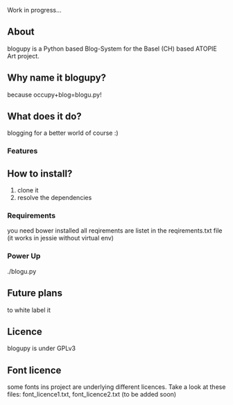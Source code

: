 Work in progress...

## About
blogupy is a Python based Blog-System for the Basel (CH) based ATOPIE Art project.
## Why name it blogupy?
because occupy+blog=blogu.py!
## What does it do?
blogging for a better world of course :)
### Features
## How to install?
1. clone it
2. resolve the dependencies

### Requirements
you need bower installed
all reqirements are listet in the reqirements.txt file
(it works in jessie without virtual env)
### Power Up
./blogu.py
## Future plans
to white label it
## Licence
blogupy is under GPLv3
## Font licence
some fonts ins project are underlying different licences. Take a look at these files: font_licence1.txt, font_licence2.txt (to be added soon) 
